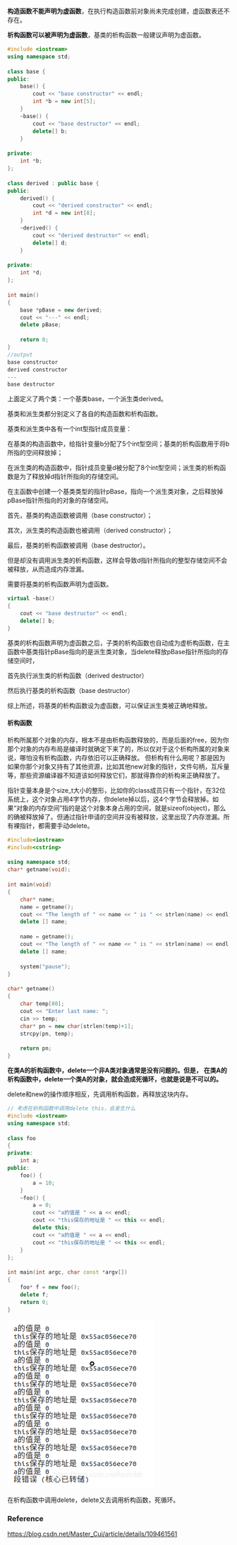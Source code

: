 **构造函数不能声明为虚函数**，在执行构造函数前对象尚未完成创建，虚函数表还不存在。 

**析构函数可以被声明为虚函数**，基类的析构函数一般建议声明为虚函数。  


``` c++
#include <iostream>
using namespace std;

class base {
public:
    base() {
        cout << "base constructor" << endl;
        int *b = new int[5];
    }
    ~base() {
        cout << "base destructor" << endl;
        delete[] b;
    }

private:
    int *b;
};

class derived : public base {
public:
    derived() {
        cout << "derived constructor" << endl;
        int *d = new int[8];
    }
    ~derived() {
        cout << "derived destructor" << endl;
        delete[] d;
    }

private:
    int *d;
};

int main()
{
    base *pBase = new derived;
    cout << "---" << endl;
    delete pBase;

    return 0;
}
//output  
base constructor
derived constructor
---
base destructor
```
上面定义了两个类：一个基类base，一个派生类derived。 

基类和派生类都分别定义了各自的构造函数和析构函数。 

基类和派生类中各有一个int型指针成员变量： 

在基类的构造函数中，给指针变量b分配了5个int型空间；基类的析构函数用于将b所指的空间释放掉； 

在派生类的构造函数中，指针成员变量d被分配了8个int型空间；派生类的析构函数是为了释放掉d指针所指向的存储空间。 

在主函数中创建一个基类类型的指针pBase，指向一个派生类对象，之后释放掉pBase指针所指向的对象的存储空间。  

首先，基类的构造函数被调用（base constructor）； 

其次，派生类的构造函数也被调用（derived constructor）； 

最后，基类的析构函数被调用（base destructor）。 

但是却没有调用派生类的析构函数，这样会导致d指针所指向的整型存储空间不会被释放，从而造成内存泄漏。  

需要将基类的析构函数声明为虚函数。  
``` C++
virtual ~base() 
{
    cout << "base destructor" << endl;
    delete[] b;
}
```
基类的析构函数声明为虚函数之后，子类的析构函数也自动成为虚析构函数，在主函数中基类指针pBase指向的是派生类对象，当delete释放pBase指针所指向的存储空间时，

首先执行派生类的析构函数（derived destructor）

然后执行基类的析构函数（base destructor）

综上所述，将基类的析构函数设为虚函数，可以保证派生类被正确地释放。 



#### 析构函数

析构所属那个对象的内存，根本不是由析构函数释放的，而是后面的free，因为你那个对象的内存布局是编译时就确定下来了的，所以仅对于这个析构所属的对象来说，哪怕没有析构函数，内存依旧可以正确释放。
但析构有什么用呢？那是因为如果你那个对象又持有了其他资源，比如其他new对象的指针，文件句柄，互斥量等，那些资源编译器不知道该如何释放它们，那就得靠你的析构来正确释放了。  

指针变量本身是个size_t大小的整形，比如你的class成员只有一个指针，在32位系统上，这个对象占用4字节内存，你delete掉以后，这4个字节会释放掉。如果“对象的内存空间”指的是这个对象本身占用的空间，就是sizeof(object)，那么的确被释放掉了。但通过指针申请的空间并没有被释放，这里出现了内存泄漏。所有裸指针，都需要手动delete。

``` c++
#include<iostream>  
#include<cstring>

using namespace std;  
char* getname(void);

int main(void)  
{   
    char* name;
    name = getname();
    cout << "The length of " << name << " is " << strlen(name) << endl;
    delete [] name;

    name = getname();
    cout << "The length of " << name << " is " << strlen(name) << endl;
    delete [] name;

    system("pause");
}  

char* getname()
{
    char temp[80];
    cout << "Enter last name: ";
    cin >> temp;
    char* pn = new char[strlen(temp)+1];
    strcpy(pn, temp);

    return pn;
}
```

**在类A的析构函数中，delete一个非A类对象通常是没有问题的。但是，**
**在类A的析构函数中，delete一个类A的对象，就会造成死循环，也就是说是不可以的。**

delete和new的操作顺序相反，先调用析构函数，再释放这块内存。

```c++
// 考虑在析构函数中调用delete this，会发生什么
#include <iostream>
using namespace std;

class foo
{
private:
	int a;
public:
	foo() {
		a = 10;
	}
	~foo() {
		a = 0;
		cout << "a的值是 " << a << endl;
		cout << "this保存的地址是 " << this << endl;
		delete this;
		cout << "a的值是 " << a << endl;
		cout << "this保存的地址是 " << this << endl;
	}
};

int main(int argc, char const *argv[])
{
	foo* f = new foo();
	delete f;
	return 0;
}


```

![image-20210426154411437](../../img/image-20210426154411437.png)

在析构函数中调用delete，delete又去调用析构函数，死循环。



### Reference

https://blog.csdn.net/Master_Cui/article/details/109461561
